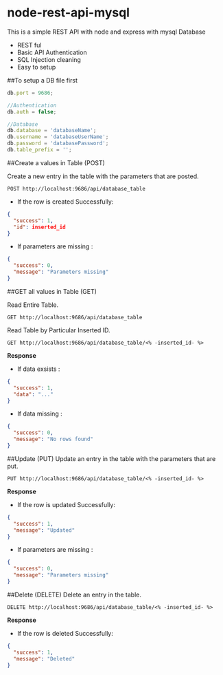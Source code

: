# node-rest-api-mysql
This is a simple REST API with node and express with mysql Database
- REST ful
- Basic API Authentication
- SQL Injection cleaning 
- Easy to setup

##To setup a DB file first

```javascript
db.port = 9686;

//Authentication
db.auth = false;

//Database
db.database = 'databaseName';
db.username = 'databaseUserName';
db.password = 'databasePassword';
db.table_prefix = '';

```

##Create a values in Table (POST)

Create a new entry in the table with the parameters that are posted.

```
POST http://localhost:9686/api/database_table
```

- If the row is created Successfully:
```json
{
  "success": 1,
  "id": inserted_id
}
```
- If parameters are missing :
```json
{
  "success": 0,
  "message": "Parameters missing"
}
```


##GET all values in Table (GET)

Read Entire Table.

```
GET http://localhost:9686/api/database_table
```

Read Table by Particular Inserted ID.

```
GET http://localhost:9686/api/database_table/<% -inserted_id- %>
```
**Response**
- If data exsists :
```json
{
  "success": 1,
  "data": "..."
}
```
- If data missing :
```json
{
  "success": 0,
  "message": "No rows found"
}
```



##Update (PUT)
Update an entry in the table with the parameters that are put.

```
PUT http://localhost:9686/api/database_table/<% -inserted_id- %>
```
**Response**
- If the row is updated Successfully:
```json
{
  "success": 1,
  "message": "Updated"
}
```
- If parameters are missing :
```json
{
  "success": 0,
  "message": "Parameters missing"
}
```

##Delete (DELETE)
Delete an entry in the table.

```
DELETE http://localhost:9686/api/database_table/<% -inserted_id- %>
```
**Response**
- If the row is deleted Successfully:
```json
{
  "success": 1,
  "message": "Deleted"
}
```

